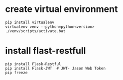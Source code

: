# create virtual environment
```
pip install virtualenv
virtualenv venv --python=python<version>
./venv/scripts/activate.bat
```

# install flast-restfull
```
pip install Flask-Restful
pip install Flask-JWT  # JWT- Jason Web Token
pip freeze
```